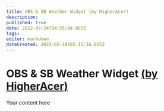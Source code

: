 ```yaml
---
title: OBS & SB Weather Widget (by HigherAcer)
description: 
published: true
date: 2022-07-24T04:25:04.083Z
tags: 
editor: markdown
dateCreated: 2022-05-18T02:15:16.825Z
---
```


# OBS & SB Weather Widget [(by HigherAcer)](https://www.twitch.tv/higheracer) 
Your content here
